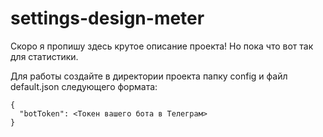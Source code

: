 # settings-design-meter

Скоро я пропишу здесь крутое описание проекта!
Но пока что вот так для статистики.

Для работы создайте в директории проекта папку config и файл default.json следующего формата:
```
{
  "botToken": <Токен вашего бота в Телеграм>
}
```
